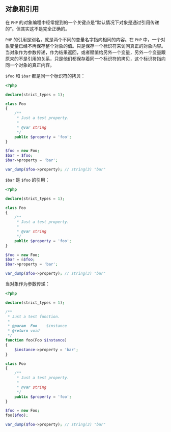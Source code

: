 ## 对象和引用

在 `PHP` 的对象编程中经常提到的一个关键点是“默认情况下对象是通过引用传递的”。但其实这不是完全正确的。

`PHP` 的引用是别名，就是两个不同的变量名字指向相同的内容。在 `PHP` 中，一个对象变量已经不再保存整个对象的值。只是保存一个标识符来访问真正的对象内容。当对象作为参数传递，作为结果返回，或者赋值给另外一个变量，另外一个变量跟原来的不是引用的关系，只是他们都保存着同一个标识符的拷贝，这个标识符指向同一个对象的真正内容。

`$foo` 和 `$bar` 都是同一个标识符的拷贝：

```php
<?php

declare(strict_types = 1);

class Foo
{
    /**
     * Just a test property.
     *
     * @var string
     */
    public $property = 'foo';
}

$foo = new Foo;
$bar = $foo;
$bar->property = 'bar';

var_dump($foo->property); // string(3) "bar"

```

`$bar` 是 `$foo` 的引用：

```php
<?php

declare(strict_types = 1);

class Foo
{
    /**
     * Just a test property.
     *
     * @var string
     */
    public $property = 'foo';
}

$foo = new Foo;
$bar = &$foo;
$bar->property = 'bar';

var_dump($foo->property); // string(3) "bar"

```

当对象作为参数传递：

```php
<?php

declare(strict_types = 1);

/**
 * Just a test function.
 *
 * @param  Foo    $instance
 * @return void
 */
function foo(Foo $instance)
{
    $instance->property = 'bar';
}

class Foo
{
    /**
     * Just a test property.
     *
     * @var string
     */
    public $property = 'foo';
}

$foo = new Foo;
foo($foo);

var_dump($foo->property); // string(3) "bar"

```

